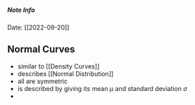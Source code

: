 ##### Note Info
Date: [[2022-09-20]]
## Normal Curves
- similar to [[Density Curves]]
- describes [[Normal Distribution]]
- all are symmetric
- is described by giving its mean $\mu$ and standard deviation $\sigma$
- 
